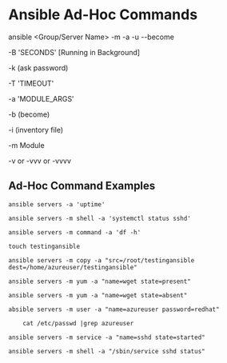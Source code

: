 # Ansible Ad-Hoc Commands

ansible <Group/Server Name> -m <module> -a <arguments> -u <user name> --become

-B 'SECONDS' [Running in Background]

-k (ask password)

-T 'TIMEOUT'

-a 'MODULE_ARGS'

-b (become)

-i (inventory file)

-m Module

-v or -vvv or -vvvv

## Ad-Hoc Command Examples
    ansible servers -a 'uptime'

    ansible servers -m shell -a 'systemctl status sshd'

    ansible servers -m command -a 'df -h'

    touch testingansible

    ansible servers -m copy -a "src=/root/testingansible dest=/home/azureuser/testingansible"

    ansible servers -m yum -a "name=wget state=present"

    ansible servers -m yum -a "name=wget state=absent"

    absible servers -m user -a "name=azureuser password=redhat"

        cat /etc/passwd |grep azureuser

    ansible servers -m service -a "name=sshd state=started"

    ansible servers -m shell -a "/sbin/service sshd status"




